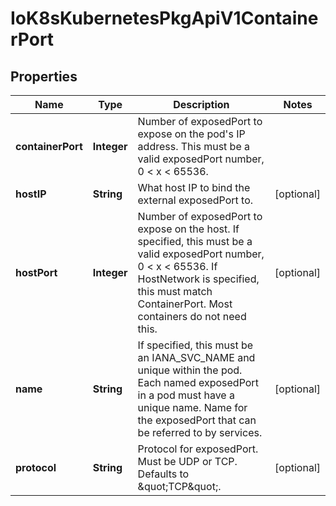 
# IoK8sKubernetesPkgApiV1ContainerPort

## Properties
Name | Type | Description | Notes
------------ | ------------- | ------------- | -------------
**containerPort** | **Integer** | Number of exposedPort to expose on the pod&#39;s IP address. This must be a valid exposedPort number, 0 &lt; x &lt; 65536. | 
**hostIP** | **String** | What host IP to bind the external exposedPort to. |  [optional]
**hostPort** | **Integer** | Number of exposedPort to expose on the host. If specified, this must be a valid exposedPort number, 0 &lt; x &lt; 65536. If HostNetwork is specified, this must match ContainerPort. Most containers do not need this. |  [optional]
**name** | **String** | If specified, this must be an IANA_SVC_NAME and unique within the pod. Each named exposedPort in a pod must have a unique name. Name for the exposedPort that can be referred to by services. |  [optional]
**protocol** | **String** | Protocol for exposedPort. Must be UDP or TCP. Defaults to \&quot;TCP\&quot;. |  [optional]



